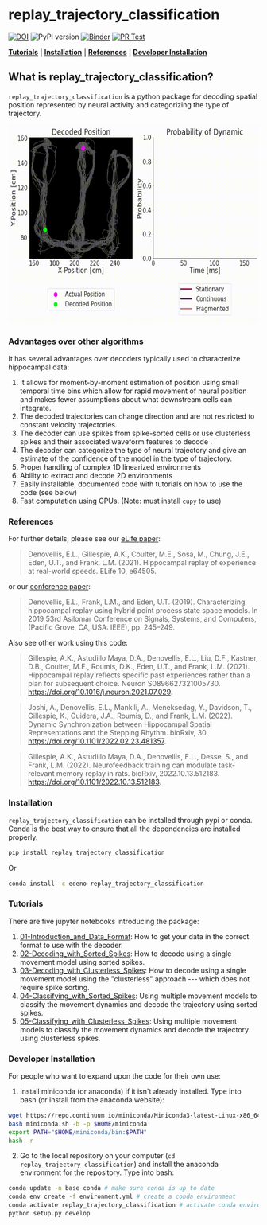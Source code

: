 # replay_trajectory_classification #

[![DOI](https://zenodo.org/badge/177004334.svg)](https://zenodo.org/badge/latestdoi/177004334)
![PyPI version](https://img.shields.io/pypi/v/replay_trajectory_classification)
[![Binder](https://mybinder.org/badge_logo.svg)](https://mybinder.org/v2/gh/Eden-Kramer-Lab/replay_trajectory_classification/master)
[![PR Test](https://github.com/Eden-Kramer-Lab/replay_trajectory_classification/actions/workflows/PR-test.yml/badge.svg)](https://github.com/Eden-Kramer-Lab/replay_trajectory_classification/actions/workflows/PR-test.yml)

[**Tutorials**](#tutorials)
| [**Installation**](#installation)
| [**References**](#references)
| [**Developer Installation**](#developer-installation)

## What is replay_trajectory_classification? ##

`replay_trajectory_classification` is a python package for decoding spatial position represented by neural activity and categorizing the type of trajectory.

<p align="center">
  <img src="docs/_static/fra_11_04_0001.gif" height="400"></img>
</p>

### Advantages over other algorithms ###

It has several advantages over decoders typically used to characterize hippocampal data:

1. It allows for moment-by-moment estimation of position using small temporal time bins which allow for rapid movement of neural position and makes fewer assumptions about what downstream cells can integrate.
2. The decoded trajectories can change direction and are not restricted to constant velocity trajectories.
3. The decoder can use spikes from spike-sorted cells or use clusterless spikes and their associated waveform features to decode .
4. The decoder can categorize the type of neural trajectory and give an estimate of the confidence of the model in the type of trajectory.
5. Proper handling of complex 1D linearized environments
6. Ability to extract and decode 2D environments
7. Easily installable, documented code with tutorials on how to use the code (see below)
8. Fast computation using GPUs. (Note: must install `cupy` to use)

### References ###

For further details, please see our [eLife paper](https://doi.org/10.7554/eLife.64505):
> Denovellis, E.L., Gillespie, A.K., Coulter, M.E., Sosa, M., Chung, J.E., Eden, U.T., and Frank, L.M. (2021). Hippocampal replay of experience at real-world speeds. ELife 10, e64505.

or our [conference paper](https://doi.org/10.1109/IEEECONF44664.2019.9048688):
> Denovellis, E.L., Frank, L.M., and Eden, U.T. (2019). Characterizing hippocampal replay using hybrid point process state space models. In 2019 53rd Asilomar Conference on Signals, Systems, and Computers, (Pacific Grove, CA, USA: IEEE), pp. 245–249.

Also see other work using this code:
> Gillespie, A.K., Astudillo Maya, D.A., Denovellis, E.L., Liu, D.F., Kastner, D.B., Coulter, M.E., Roumis, D.K., Eden, U.T., and Frank, L.M. (2021). Hippocampal replay reflects specific past experiences rather than a plan for subsequent choice. Neuron S0896627321005730. <https://doi.org/10.1016/j.neuron.2021.07.029>.

> Joshi, A., Denovellis, E.L., Mankili, A., Meneksedag, Y., Davidson, T., Gillespie, K., Guidera, J.A., Roumis, D., and Frank, L.M. (2022). Dynamic Synchronization between Hippocampal Spatial Representations and the Stepping Rhythm. bioRxiv, 30. <https://doi.org/10.1101/2022.02.23.481357>.

> Gillespie, A.K., Astudillo Maya, D.A., Denovellis, E.L., Desse, S., and Frank, L.M. (2022). Neurofeedback training can modulate task-relevant memory replay in rats. bioRxiv, 2022.10.13.512183. <https://doi.org/10.1101/2022.10.13.512183>.

### Installation ###

`replay_trajectory_classification` can be installed through pypi or conda. Conda is the best way to ensure that all the dependencies are installed properly.

```bash
pip install replay_trajectory_classification
```

Or

```bash
conda install -c edeno replay_trajectory_classification
```

### Tutorials ###

There are five jupyter notebooks introducing the package:

1. [01-Introduction_and_Data_Format](notebooks/tutorial/01-Introduction_and_Data_Format.ipynb): How to get your data in the correct format to use with the decoder.
2. [02-Decoding_with_Sorted_Spikes](notebooks/tutorial/02-Decoding_with_Sorted_Spikes.ipynb): How to decode using a single movement model using sorted spikes.
3. [03-Decoding_with_Clusterless_Spikes](notebooks/tutorial/03-Decoding_with_Clusterless_Spikes.ipynb): How to decode using a single movement model using the "clusterless" approach --- which does not require spike sorting.
4. [04-Classifying_with_Sorted_Spikes](notebooks/tutorial/04-Classifying_with_Sorted_Spikes.ipynb): Using multiple movement models to classify the movement dynamics and decode the trajectory using sorted spikes.
5. [05-Classifying_with_Clusterless_Spikes](notebooks/tutorial/05-Classifying_with_Clusterless_Spikes.ipynb): Using multiple movement models to classify the movement dynamics and decode the trajectory using clusterless spikes.

### Developer Installation ###

For people who want to expand upon the code for their own use:

1. Install miniconda (or anaconda) if it isn't already installed. Type into bash (or install from the anaconda website):

```bash
wget https://repo.continuum.io/miniconda/Miniconda3-latest-Linux-x86_64.sh -O miniconda.sh;
bash miniconda.sh -b -p $HOME/miniconda
export PATH="$HOME/miniconda/bin:$PATH"
hash -r
```

2. Go to the local repository on your computer (`cd replay_trajectory_classification`) and install the anaconda environment for the repository. Type into bash:

```bash
conda update -n base conda # make sure conda is up to date
conda env create -f environment.yml # create a conda environment
conda activate replay_trajectory_classification # activate conda environment
python setup.py develop
```
